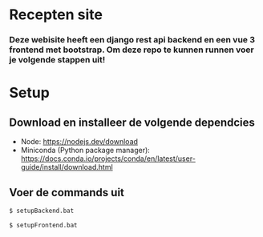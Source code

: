 # Recepten site

### Deze webisite heeft een django rest api backend en een vue 3 frontend met bootstrap. Om deze repo te kunnen runnen voer je volgende stappen uit!

# Setup

## Download en installeer de volgende dependcies
- Node: https://nodejs.dev/download
- Miniconda (Python package manager): https://docs.conda.io/projects/conda/en/latest/user-guide/install/download.html

## Voer de commands uit
```bash
$ setupBackend.bat
```

```bash
$ setupFrontend.bat
```
